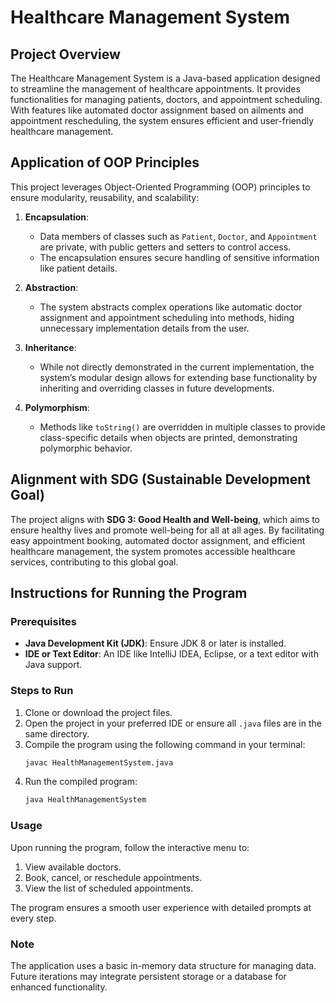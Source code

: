 # Healthcare Management System

## Project Overview
The Healthcare Management System is a Java-based application designed to streamline the management of healthcare appointments. It provides functionalities for managing patients, doctors, and appointment scheduling. With features like automated doctor assignment based on ailments and appointment rescheduling, the system ensures efficient and user-friendly healthcare management.

## Application of OOP Principles
This project leverages Object-Oriented Programming (OOP) principles to ensure modularity, reusability, and scalability:

1. **Encapsulation**:
   - Data members of classes such as `Patient`, `Doctor`, and `Appointment` are private, with public getters and setters to control access.
   - The encapsulation ensures secure handling of sensitive information like patient details.

2. **Abstraction**:
   - The system abstracts complex operations like automatic doctor assignment and appointment scheduling into methods, hiding unnecessary implementation details from the user.

3. **Inheritance**:
   - While not directly demonstrated in the current implementation, the system’s modular design allows for extending base functionality by inheriting and overriding classes in future developments.

4. **Polymorphism**:
   - Methods like `toString()` are overridden in multiple classes to provide class-specific details when objects are printed, demonstrating polymorphic behavior.

## Alignment with SDG (Sustainable Development Goal)
The project aligns with **SDG 3: Good Health and Well-being**, which aims to ensure healthy lives and promote well-being for all at all ages. By facilitating easy appointment booking, automated doctor assignment, and efficient healthcare management, the system promotes accessible healthcare services, contributing to this global goal.

## Instructions for Running the Program

### Prerequisites
- **Java Development Kit (JDK)**: Ensure JDK 8 or later is installed.
- **IDE or Text Editor**: An IDE like IntelliJ IDEA, Eclipse, or a text editor with Java support.

### Steps to Run
1. Clone or download the project files.
2. Open the project in your preferred IDE or ensure all `.java` files are in the same directory.
3. Compile the program using the following command in your terminal:
   ```bash
   javac HealthManagementSystem.java
   ```
4. Run the compiled program:
   ```bash
   java HealthManagementSystem
   ```

### Usage
Upon running the program, follow the interactive menu to:
1. View available doctors.
2. Book, cancel, or reschedule appointments.
3. View the list of scheduled appointments.

The program ensures a smooth user experience with detailed prompts at every step.

### Note
The application uses a basic in-memory data structure for managing data. Future iterations may integrate persistent storage or a database for enhanced functionality.

